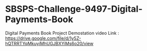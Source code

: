 # SBSPS-Challenge-9497-Digital-Payments-Book
Digital Payments Book
Project Demostation video Link : https://drive.google.com/file/d/1y5Z-hQTRRTYqMkuyiMhUGJBXYiMs6o20/view
